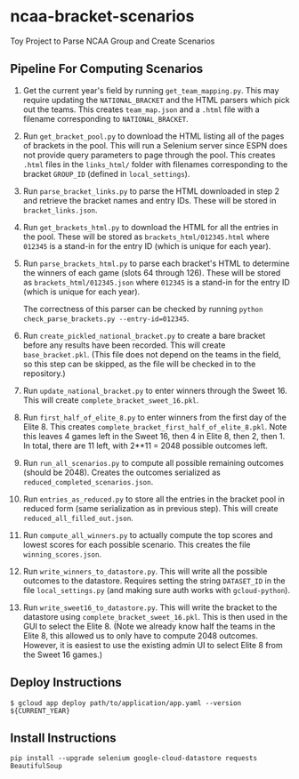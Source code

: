 # ncaa-bracket-scenarios
Toy Project to Parse NCAA Group and Create Scenarios

## Pipeline For Computing Scenarios

1. Get the current year's field by running `get_team_mapping.py`. This
   may require updating the `NATIONAL_BRACKET` and the HTML parsers
   which pick out the teams. This creates `team_map.json` and a `.html`
   file with a filename corresponding to `NATIONAL_BRACKET`.

1. Run `get_bracket_pool.py` to download the HTML listing all of the
   pages of brackets in the pool. This will run a Selenium server since
   ESPN does not provide query parameters to page through the pool. This
   creates `.html` files in the `links_html/` folder with filenames
   corresponding to the bracket `GROUP_ID` (defined in `local_settings`).

1. Run `parse_bracket_links.py` to parse the HTML downloaded in step 2 and
   retrieve the bracket names and entry IDs. These will be stored in
   `bracket_links.json`.

1. Run `get_brackets_html.py` to download the HTML for all the entries in the
   pool. These will be stored as `brackets_html/012345.html` where `012345`
   is a stand-in for the entry ID (which is unique for each year).

1. Run `parse_brackets_html.py` to parse each bracket's HTML to determine the
   winners of each game (slots 64 through 126). These will be stored as
   `brackets_html/012345.json` where `012345` is a stand-in for the entry
   ID (which is unique for each year).

   The correctness of this parser can be checked by running
   `python check_parse_brackets.py --entry-id=012345`.

1. Run `create_pickled_national_bracket.py` to create a bare bracket before
   any results have been recorded. This will create `base_bracket.pkl`.
   (This file does not depend on the teams in the field, so this step
    can be skipped, as the file will be checked in to the repository.)

1. Run `update_national_bracket.py` to enter winners through the Sweet 16.
   This will create `complete_bracket_sweet_16.pkl`.

1. Run `first_half_of_elite_8.py` to enter winners from the first day of
   the Elite 8. This creates `complete_bracket_first_half_of_elite_8.pkl`.
   Note this leaves 4 games left in the Sweet 16, then 4 in Elite 8, then
   2, then 1. In total, there are 11 left, with 2**11 = 2048 possible
   outcomes left.

1. Run `run_all_scenarios.py` to compute all possible remaining outcomes
   (should be 2048). Creates the outcomes serialized as
   `reduced_completed_scenarios.json`.

1. Run `entries_as_reduced.py` to store all the entries in the bracket pool
   in reduced form (same serialization as in previous step). This will
   create `reduced_all_filled_out.json`.

1. Run `compute_all_winners.py` to actually compute the top scores and lowest
   scores for each possible scenario. This creates the file
   `winning_scores.json`.

1. Run `write_winners_to_datastore.py`. This will write all the possible
   outcomes to the datastore. Requires setting the string `DATASET_ID` in
   the file `local_settings.py` (and making sure auth works with
   `gcloud-python`).

1. Run `write_sweet16_to_datastore.py`. This will write the bracket
   to the datastore using `complete_bracket_sweet_16.pkl`. This is then used
   in the GUI to select the Elite 8. (Note we already know half the teams in
   the Elite 8, this allowed us to only have to compute 2048 outcomes.
   However, it is easiest to use the existing admin UI to select Elite 8 from
   the Sweet 16 games.)

## Deploy Instructions

```
$ gcloud app deploy path/to/application/app.yaml --version ${CURRENT_YEAR}
```

## Install Instructions

```
pip install --upgrade selenium google-cloud-datastore requests BeautifulSoup
```
